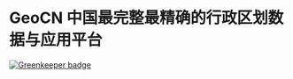 GeoCN 中国最完整最精确的行政区划数据与应用平台
===

[![Greenkeeper badge](https://badges.greenkeeper.io/xcatliu/geocn.svg)](https://greenkeeper.io/)


